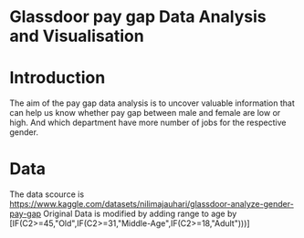 # Glassdoor pay gap Data Analysis and Visualisation

# Introduction
The aim of the pay gap data analysis is to uncover valuable information that can help us know whether pay gap between male and female are low or high. And which department have more number of jobs for the respective gender. 

# Data
The data scource is https://www.kaggle.com/datasets/nilimajauhari/glassdoor-analyze-gender-pay-gap
Original Data is modified by adding range to age by [IF(C2>=45,"Old",IF(C2>=31,"Middle-Age",IF(C2>=18,"Adult")))]
